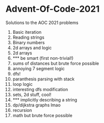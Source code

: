 # Advent-Of-Code-2021
Solutions to the AOC 2021 problems

1. Basic iteration
2. Reading strings
3. Binary numbers
4. 2d arrays and logic
5. 2d arrays
6. *** be smart (first non-trivial!)
7. sums of distances but brute force possible
8. annoying 7 segment logic
9. dfs!
10. paranthesis parsing with stack
11. loop logic
12. interesting dfs modification
13. sets, 2d stuff, cool!
14. *** implicitly describing a string
15. dp/dijkstra graphs lmao
16. recursion
17. math but brute force possible